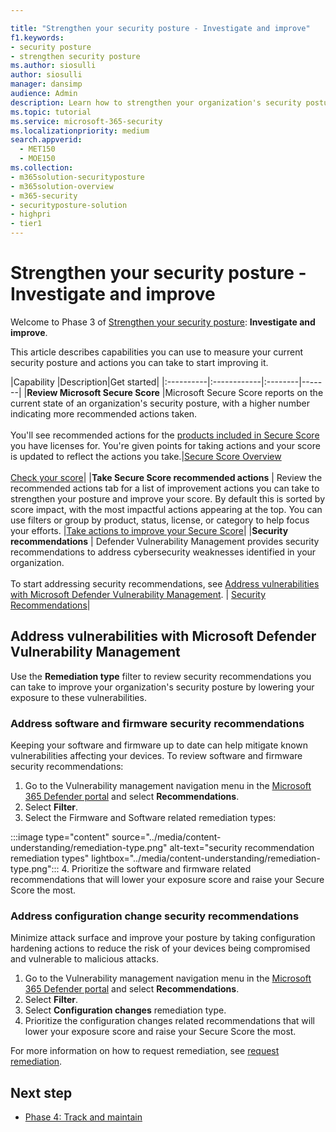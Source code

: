 ```yaml
---

title: "Strengthen your security posture - Investigate and improve"
f1.keywords:
- security posture
- strengthen security posture
ms.author: siosulli
author: siosulli
manager: dansimp
audience: Admin
description: Learn how to strengthen your organization's security posture - investigate and improve.
ms.topic: tutorial
ms.service: microsoft-365-security
ms.localizationpriority: medium
search.appverid: 
  - MET150
  - MOE150
ms.collection:
- m365solution-securityposture
- m365solution-overview
- m365-security
- securityposture-solution
- highpri
- tier1
---
```


# Strengthen your security posture - Investigate and improve

Welcome to Phase 3 of [Strengthen your security posture](../security/security-posture-solution-overview.md): **Investigate and improve**.

This article describes capabilities you can use to measure your current security posture and actions you can take to start improving it.

|Capability |Description|Get started|
|:----------|:------------|:--------|-------|
|**Review Microsoft Secure Score** |Microsoft Secure Score reports on the current state of an organization's security posture, with a higher number indicating more recommended actions taken. <br /><br /> You'll see recommended actions for the [products included in Secure Score](../security/defender/microsoft-secure-score.md#products-included-in-secure-score) you have licenses for. You're given points for taking actions and your score is updated to reflect the actions you take.|[Secure Score Overview](../security/defender/microsoft-secure-score.md) <br /><br /> [Check your score](../security/defender/microsoft-secure-score-improvement-actions.md#check-your-current-score)|
|**Take Secure Score recommended actions** | Review the recommended actions tab for a list of improvement actions you can take to strengthen your posture and improve your score. By default this is sorted by score impact, with the most impactful actions appearing at the top. You can use filters or group by product, status, license, or category to help focus your efforts. |[Take actions to improve your Secure Score](../security/defender/microsoft-secure-score-improvement-actions.md#take-action-to-improve-your-score)|
|**Security recommendations** | Defender Vulnerability Management provides security recommendations to address cybersecurity weaknesses identified in your organization. <br /><br /> To start addressing security recommendations, see [Address vulnerabilities with Microsoft Defender Vulnerability Management](#address-vulnerabilities-with-microsoft-defender-vulnerability-management). | [Security Recommendations](../security/defender-vulnerability-management/tvm-security-recommendation.md)|

## Address vulnerabilities with Microsoft Defender Vulnerability Management

Use the **Remediation type** filter to review security recommendations you can take to improve your organization's security posture by lowering your exposure to these vulnerabilities.

### Address software and firmware security recommendations

Keeping your software and firmware up to date can help mitigate known vulnerabilities affecting your devices. To review software and firmware security recommendations:

1. Go to the Vulnerability management navigation menu in the [Microsoft 365 Defender portal](https://security.microsoft.com) and select **Recommendations**.
2. Select **Filter**.
3. Select the Firmware and Software related remediation types:

:::image type="content" source="../media/content-understanding/remediation-type.png" alt-text="security recommendation remediation types" lightbox="../media/content-understanding/remediation-type.png":::
4. Prioritize the software and firmware related recommendations that will lower your exposure score and raise your Secure Score the most.

### Address configuration change security recommendations

Minimize attack surface and improve your posture by taking configuration hardening actions to reduce the risk of your devices being compromised and vulnerable to malicious attacks.

1. Go to the Vulnerability management navigation menu in the [Microsoft 365 Defender portal](https://security.microsoft.com) and select **Recommendations**.
2. Select **Filter**.
3. Select **Configuration changes** remediation type.
4. Prioritize the configuration changes related recommendations that will lower your exposure score and raise your Secure Score the most.

For more information on how to request remediation, see [request remediation](../security/defender-vulnerability-management/tvm-security-recommendation.md#how-to-request-remediation).

## Next step

- [Phase 4: Track and maintain](../security/strengthen-security-posture-track-maintain.md)
